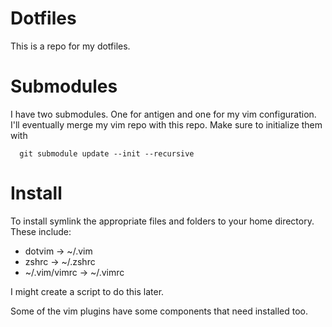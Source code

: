 Dotfiles
========

This is a repo for my dotfiles.

Submodules
==========

I have two submodules. One for antigen and one for my vim configuration.  I'll 
eventually merge my vim repo with this repo. Make sure to initialize them with

```
  git submodule update --init --recursive
```

Install
=======

To install symlink the appropriate files and folders to your home directory. 
These include:
  * dotvim        -> ~/.vim
  * zshrc         -> ~/.zshrc
  * ~/.vim/vimrc  -> ~/.vimrc

I might create a script to do this later.

Some of the vim plugins have some components that need installed too.
